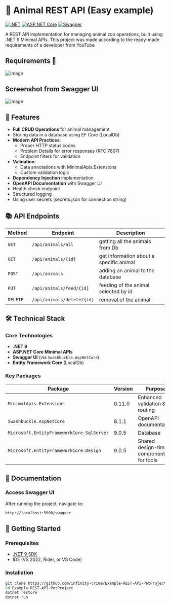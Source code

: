 # 🐾 Animal REST API (Easy example) 

[![.NET](https://img.shields.io/badge/.NET-9.0-512BD4)](https://dotnet.microsoft.com/)
[![ASP.NET Core](https://img.shields.io/badge/ASP.NET_Core-8.0.0-%23512BD4)](https://learn.microsoft.com/en-us/aspnet/core/)
[![Swagger](https://img.shields.io/badge/Swagger-6.5.0-%2385EA2D)](https://swagger.io/)

A REST API implementation for managing animal zoo operations, built using .NET 9 Minimal APIs. This project was made according to the ready-made requirements of a developer from YouTube

## Requirements 📖
![image](https://github.com/user-attachments/assets/48539c81-8d53-404a-8de1-e34ef4226ca2)

## Screenshot from Swagger UI
![image](https://github.com/user-attachments/assets/dcc66b88-336f-41bb-9591-7b9a34f2dbde)



## 🌟 Features

- **Full CRUD Operations** for animal management
- Storing data in a database using EF Core (LocalDb)
- **Modern API Practices**:
  - Proper HTTP status codes
  - Problem Details for error responses (RFC 7807)
  - Endpoint filters for validation
- **Validation**:
  - Data annotations with MinimalApis.Extensions
  - Custom validation logic
- **Dependency Injection** implementation
- **OpenAPI Documentation** with Swagger UI
- Health check endpoint
- Structured logging
- Using user secrets (secrets.json for connection string)

## 📚 API Endpoints

| Method | Endpoint                  | Description                |
|--------|---------------------------|----------------------------|
| `GET`  | `/api/animals/all`            | getting all the animals from Db           |
| `GET`  | `/api/animals/{id}`       | get information about a specific animal        |
| `POST` | `/api/animals`            | adding an animal to the database           |
| `PUT`  | `/api/animals/feed/{id}`       | feeding of the animal selected by id      |
| `DELETE` | `/api/animals/delete/{id}`     | removal of the animal              |

## 🛠️ Technical Stack

### Core Technologies
- **.NET 9** 
- **ASP.NET Core Minimal APIs** 
- **Swagger UI** (via `Swashbuckle.AspNetCore`)
- **Entity Framework Core** (LocalDb)

### Key Packages
| Package                       | Version   | Purpose                          |
|-------------------------------|-----------|----------------------------------|
| `MinimalApis.Extensions`      | 0.11.0    | Enhanced validation & routing    |
| `Swashbuckle.AspNetCore`      | 8.1.1     | OpenAPI documentation            |
| `Microsoft.EntityFrameworkCore.SqlServer`      | 9.0.5     | Database            |
| `Microsoft.EntityFrameworkCore.Design`      | 9.0.5     | Shared design-time components for tools |

## 📖 Documentation

### Access Swagger UI
After running the project, navigate to:
```bash
http://localhost:5000/swagger
```
## 🚀 Getting Started

### Prerequisites
- [.NET 9 SDK](https://dotnet.microsoft.com/download/dotnet/9.0)
- IDE (VS 2022, Rider, or VS Code)

### Installation
```bash
git clone https://github.com/infinity-crime/Example-REST-API-PetProject.git
cd Example-REST-API-PetProject
dotnet restore
dotnet run
